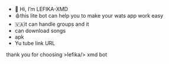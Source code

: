 - 👋 Hi, I’m LEFIKA-XMD
- 🩸this lite bot can help you to make your wats app work easy
- 🇻🇦it can handle groups and it
- can download songs
- apk
- Yu tube link URL



thank you for choosing >lefika/> xmd bot
